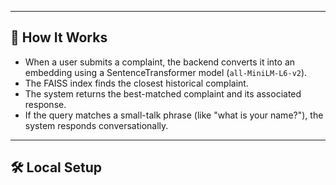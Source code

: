 
---

## 🧠 How It Works

- When a user submits a complaint, the backend converts it into an embedding using a SentenceTransformer model (`all-MiniLM-L6-v2`).
- The FAISS index finds the closest historical complaint.
- The system returns the best-matched complaint and its associated response.
- If the query matches a small-talk phrase (like "what is your name?"), the system responds conversationally.

---

## 🛠️ Local Setup

